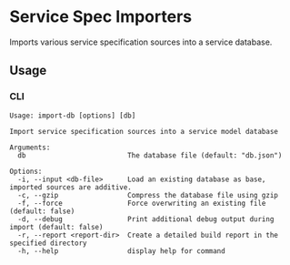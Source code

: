# Service Spec Importers

Imports various service specification sources into a service database.

## Usage

### CLI

```console
Usage: import-db [options] [db]

Import service specification sources into a service model database

Arguments:
  db                         The database file (default: "db.json")

Options:
  -i, --input <db-file>      Load an existing database as base, imported sources are additive.
  -c, --gzip                 Compress the database file using gzip
  -f, --force                Force overwriting an existing file (default: false)
  -d, --debug                Print additional debug output during import (default: false)
  -r, --report <report-dir>  Create a detailed build report in the specified directory
  -h, --help                 display help for command
````
